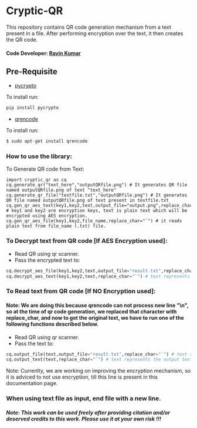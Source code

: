 # Cryptic-QR
This repository contains QR code generation mechanism from a text present in a file. After performing encryption over the text, it then creates the QR code.

#### Code Developer: [Ravin Kumar](https://mr-ravin.github.io)

## Pre-Requisite
- [pycrypto](https://pypi.org/project/pycrypto/)

To install run:
```python
pip install pycrypto
```
- [qrencode](https://fukuchi.org/works/qrencode/)

To install run:
```python
$ sudo apt-get install qrencode
```

### How to use the library:

To Generate QR code from Text:
```
import cryptic_qr as cq
cq.generate_qr("text_here","outputQRfile.png") # It generates QR file named outputQRfile.png of text "text_here"
cq.generate_qr_file("textfile.txt","outputQRfile.png") # It generates QR file named outputQRfile.png of text present in textfile.txt
cq.gen_qr_aes_text(key1,key2,text,output_file="output.png",replace_char="`") # key1 and key2 are encryption keys, text is plain text which will be encrypted using AES encryption.
cq.gen_qr_aes_file(key1,key2,file_name,replace_char="`") # it reads plain text from file_name (.txt) file.
```


### To Decrypt text from QR code [If AES Encryption used]:
- Read QR using qr scanner.
- Pass the encrypted text to:
```python
cq.decrypt_aes_file(key1,key2,text,output_file="result.txt",replace_char="`") # text represents the encrypted text, and the decrypted text will get written in output_file.
cq.decrypt_aes_text(key1,key2,text,replace_char="`") # text represents the encrypted text, and the decrypted text will get return by the function.
```
### To Read text from QR code [If NO Encryption used]:

#### Note: We are doing this because qrencode can not process new line "\n", so at the time of qr code generation, we replaced that character with replace_char, and now to get the original text, we have to run one of the following functions described below.

- Read QR using qr scanner.
- Pass the text to:
```python
cq.output_file(text,output_file="result.txt",replace_char="`") # text represents the output text of QR code, and the original text will get written in output_file.
cq.output_text(text,replace_char="`") # text represents the output text of QR code, and the original text will get return by the function.
```

Note: Currenlty, we are working on improving the encryption mechanism, so it is adviced to not use encryption, till this line is present in this documentation page.
### When using text file as input, end file with a new line.

##### Note: This work can be used freely after providing citation and/or deserved credits to this work. Please use it at your own risk !!!
